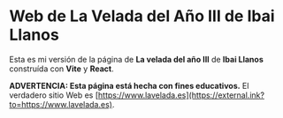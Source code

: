 # Web de La Velada del Año III de Ibai Llanos

Esta es mi versión de la página de **La velada del año III** de **Ibai Llanos** construída con **Vite** y **React**. 

**ADVERTENCIA: Esta página está hecha con fines educativos.** El verdadero sitio Web es [https://www.lavelada.es](https://external.ink?to=https://www.lavelada.es).
